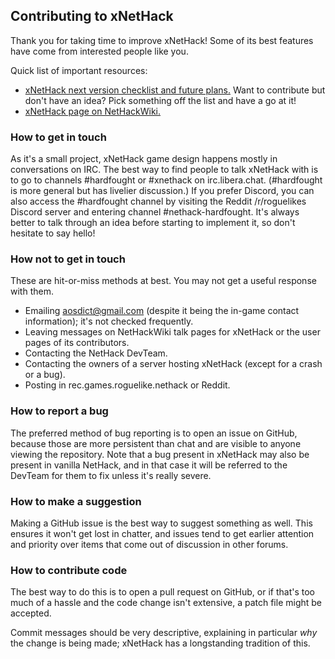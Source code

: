 ## Contributing to xNetHack

Thank you for taking time to improve xNetHack! Some of its best features have come from interested people like you.

Quick list of important resources:
* [xNetHack next version checklist and future plans.](https://hardfought.org/etherpad/p/r.89e0b3d65b3aee3b918a1ae1fd6c1da2) Want to contribute but don't have an idea? Pick something off the list and have a go at it!
* [xNetHack page on NetHackWiki.](https://nethackwiki.com/wiki/XNetHack)

### How to get in touch

As it's a small project, xNetHack game design happens mostly in conversations on IRC. The best way to find people to talk xNetHack with is to go to channels #hardfought or #xnethack on irc.libera.chat. (#hardfought is more general but has livelier discussion.) If you prefer Discord, you can also access the #hardfought channel by visiting the Reddit /r/roguelikes Discord server and entering channel #nethack-hardfought. It's always better to talk through an idea before starting to implement it, so don't hesitate to say hello!

### How not to get in touch

These are hit-or-miss methods at best. You may not get a useful response with them.
* Emailing aosdict@gmail.com (despite it being the in-game contact information); it's not checked frequently.
* Leaving messages on NetHackWiki talk pages for xNetHack or the user pages of its contributors.
* Contacting the NetHack DevTeam.
* Contacting the owners of a server hosting xNetHack (except for a crash or a bug).
* Posting in rec.games.roguelike.nethack or Reddit.

### How to report a bug

The preferred method of bug reporting is to open an issue on GitHub, because those are more persistent than chat and are visible to anyone viewing the repository. Note that a bug present in xNetHack may also be present in vanilla NetHack, and in that case it will be referred to the DevTeam for them to fix unless it's really severe.

### How to make a suggestion

Making a GitHub issue is the best way to suggest something as well. This ensures it won't get lost in chatter, and issues tend to get earlier attention and priority over items that come out of discussion in other forums.

### How to contribute code

The best way to do this is to open a pull request on GitHub, or if that's too much of a hassle and the code change isn't extensive, a patch file might be accepted.

Commit messages should be very descriptive, explaining in particular *why* the change is being made; xNetHack has a longstanding tradition of this.

